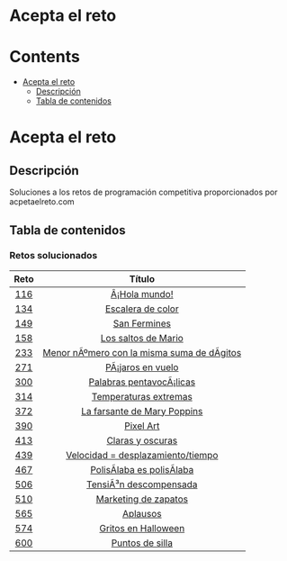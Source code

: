 
Acepta el reto
==============

Contents
========

* [Acepta el reto](#acepta-el-reto)
	* [Descripción](#descripcin)
	* [Tabla de contenidos](#tabla-de-contenidos)

# Acepta el reto

## Descripción
  
Soluciones a los retos de programación competitiva proporcionados por acpetaelreto.com

## Tabla de contenidos

### Retos solucionados
  

|Reto|Título|
| :---: | :---: |
|[116](/116.java)|[Â¡Hola mundo!](https://www.aceptaelreto.com/problem/statement.php?id=116)|
|[134](/134.java)|[Escalera de color](https://www.aceptaelreto.com/problem/statement.php?id=134)|
|[149](/149.java)|[San Fermines](https://www.aceptaelreto.com/problem/statement.php?id=149)|
|[158](/158.java)|[Los saltos de Mario](https://www.aceptaelreto.com/problem/statement.php?id=158)|
|[233](/233.java)|[Menor nÃºmero con la misma suma de dÃ­gitos](https://www.aceptaelreto.com/problem/statement.php?id=233)|
|[271](/271.java)|[PÃ¡jaros en vuelo](https://www.aceptaelreto.com/problem/statement.php?id=271)|
|[300](/300.java)|[Palabras pentavocÃ¡licas](https://www.aceptaelreto.com/problem/statement.php?id=300)|
|[314](/314.java)|[Temperaturas extremas](https://www.aceptaelreto.com/problem/statement.php?id=314)|
|[372](/372.java)|[La farsante de Mary Poppins](https://www.aceptaelreto.com/problem/statement.php?id=372)|
|[390](/390.java)|[Pixel Art](https://www.aceptaelreto.com/problem/statement.php?id=390)|
|[413](/413.java)|[Claras y oscuras](https://www.aceptaelreto.com/problem/statement.php?id=413)|
|[439](/439.java)|[Velocidad = desplazamiento/tiempo](https://www.aceptaelreto.com/problem/statement.php?id=439)|
|[467](/467.java)|[PolisÃ­laba es polisÃ­laba](https://www.aceptaelreto.com/problem/statement.php?id=467)|
|[506](/506.java)|[TensiÃ³n descompensada](https://www.aceptaelreto.com/problem/statement.php?id=506)|
|[510](/510.java)|[Marketing de zapatos](https://www.aceptaelreto.com/problem/statement.php?id=510)|
|[565](/565.java)|[Aplausos](https://www.aceptaelreto.com/problem/statement.php?id=565)|
|[574](/574.java)|[Gritos en Halloween](https://www.aceptaelreto.com/problem/statement.php?id=574)|
|[600](/600.java)|[Puntos de silla](https://www.aceptaelreto.com/problem/statement.php?id=600)|

